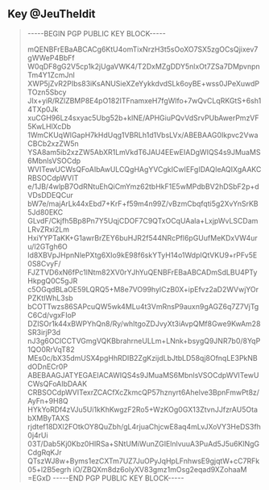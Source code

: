 ## Key @JeuTheIdit

> -----BEGIN PGP PUBLIC KEY BLOCK-----
> 
> mQENBFrEBaABCACg6KtU4omTixNrzH3t5sOoXO7SX5zgOCsQjixev7gWWeP4BbFf
> W0qDF8gG2V5cp1k2jUgaVWK4/T2DxMZgDDY5nlxOt7ZSa7DMpvnpnTm4Y1ZcmJnl
> XWP5jZvR2PIbs83iKsANUSieXZeYykkdvdSLk6oyBE+wss0JPeXuwdPTOzn5Sbcy
> JIx+yiR/RZlZBMP8E4pO182ITFnamxeH7fgWlfo+7wQvCLqRKGtS+6sh14TXp0Jk
> xuCGH96Lz4sxyac5Ubg52b+klNE/APHGiuPQvVdSrvPUbAwerPmzVF5KwLHlXcDb
> 1WmCKUqWlGapH7kHdUqg1VBRLh1d1VbsLVx/ABEBAAG0Ikpvc2VwaCBCb2xzZW5n
> YSA8am5ib2xzZW5AbXR1LmVkdT6JAU4EEwEIADgWIQS4s9JMuaMS6MbnlsVSOCdp
> WVITewUCWsQFoAIbAwULCQgHAgYVCgkICwIEFgIDAQIeAQIXgAAKCRBSOCdpWVIT
> e/1JB/4wlpB7OdRNtuEhQiCmYmz62tbHkF1E5wMPdbBV2hDSbF2p+dVDsDDEQCur
> bW7e/majArLk44xEbd7+KrF+f59m4n99Z/vBzmCbqfqti5g2XvYnSrKB5Jd80EKC
> GLvdF/Ckjfh5Bp8Pn7Y5UqjCDOF7C9QTxOCqUAala+LxjpWvLSCDamLRvZRxi2Lm
> HxiYYPTaKK+G1awrBrZEY6buHJR2f544NRcPfl6pGUufMeKDxVW4uru/l2GTgh6O
> ld8XBVpJHpnNlePXtg6XIo9kE98f6skYTyH14o1WdpIQtVKU9+rPFv5E0S8CvyF/
> FJZTVD6xN6fPc1lNtm82XV0rYJhYuQENBFrEBaABCADmSdLBU4PTyHkpgQ0C5gJR
> c5OGqdBLaOE59LQRQ5+M8e7VO99hylCzB0X+ipEfvz2aD2WVwjYOrPZKtIWhL3sb
> bCOTTwzs86SAPcuQW5wk4MLu4t3VmRnsP9auxn9gAGZ6q7Z7VjTgC6Cd/vgxFIoP
> DZISOr1k44xBWPYhQn8/Ry/whItgoZDJvyXt3iAvpQMf8Gwe9KwAm28SR3irjP3d
> nJ3g6OCICCTVGmgVQKBbrahrneULLm+LNnk+bsygQ9JNR7b0/8YqP1QO0RrVqT82
> MEs0c/bX35dmUSX4pgHhRDIB2ZgKzijdLbJtbLD58qj8OfnqLE3PkNBdODnECr0P
> ABEBAAGJATYEGAEIACAWIQS4s9JMuaMS6MbnlsVSOCdpWVITewUCWsQFoAIbDAAK
> CRBSOCdpWVITexrZCACfXcZkmcQP57hznyrt6Ahelve3BpnFmwPt8z/AyFn+9H8Q
> HYkYoRDf4zVJu5Ui1kKhKwgzF2Ro5+WzKOg0GX13ZtvnJJfzrAU5OtabXMByTAXS
> rjdtef18DXl2FOtkOY8QuZbh/gL4rjuaChjcwE8aq4mLvJXoVY3HeDS3fh0j4rUi
> 03T/Dab5Kj0Kbz0HIRSa+SNtUMiWunZGIElnlvuuA3PuAd5J5u6KlNgGCdgRqKJr
> QTszWJ8w+Byms1ezCXTm7UZ7JuOPyJqHpLFnhwsE9gjqtW+cC7RFk05+l2B5egrh
> iO/ZBQXm8dz6olyXV83gmz1mOsg2eqad9XZohaaM
> =EGxD
> -----END PGP PUBLIC KEY BLOCK-----
